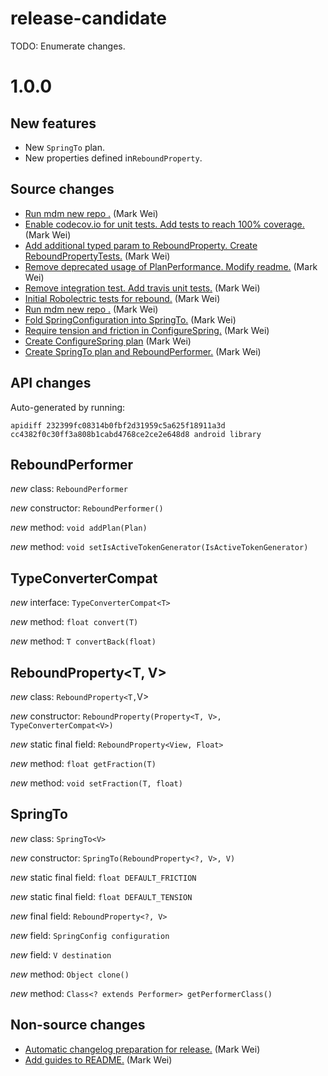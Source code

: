 # release-candidate

 TODO: Enumerate changes.
# 1.0.0

## New features

* New `SpringTo` plan.
* New properties defined in`ReboundProperty`.

## Source changes

* [Run mdm new repo .](https://github.com/material-motion/material-motion-family-rebound-android/commit/b529f3e14c8c5adef36ffc3344056acbd75a9107) (Mark Wei)
* [Enable codecov.io for unit tests. Add tests to reach 100% coverage.](https://github.com/material-motion/material-motion-family-rebound-android/commit/b81e876aad17a99b5bf1acefb8e234726d87065c) (Mark Wei)
* [Add additional typed param to ReboundProperty. Create ReboundPropertyTests.](https://github.com/material-motion/material-motion-family-rebound-android/commit/cf985f650114b51daf8e5f5d206e1d4d99836aaa) (Mark Wei)
* [Remove deprecated usage of PlanPerformance. Modify readme.](https://github.com/material-motion/material-motion-family-rebound-android/commit/28aeac69651f9871231272f1dc1928261505b54e) (Mark Wei)
* [Remove integration test. Add travis unit tests.](https://github.com/material-motion/material-motion-family-rebound-android/commit/1f3639902d8b7546854ab419b952dcee12379cf2) (Mark Wei)
* [Initial Robolectric tests for rebound.](https://github.com/material-motion/material-motion-family-rebound-android/commit/51be5985d189c7c00e48911e0e1d5eeddaf652dc) (Mark Wei)
* [Run mdm new repo .](https://github.com/material-motion/material-motion-family-rebound-android/commit/d10fc420bea94116ae27a6d0a5aeb11653f287c0) (Mark Wei)
* [Fold SpringConfiguration into SpringTo.](https://github.com/material-motion/material-motion-family-rebound-android/commit/bd5bcfc2d6044a9506c21aff5c5b3067d00bd4ee) (Mark Wei)
* [Require tension and friction in ConfigureSpring.](https://github.com/material-motion/material-motion-family-rebound-android/commit/8935c0e084418780e3ef6e8cbb64c53b4e1c5e91) (Mark Wei)
* [Create ConfigureSpring plan](https://github.com/material-motion/material-motion-family-rebound-android/commit/a6c9439bcf18c5fcf973f9c087bd32896cc49b19) (Mark Wei)
* [Create SpringTo plan and ReboundPerformer.](https://github.com/material-motion/material-motion-family-rebound-android/commit/387ec37f8485e49cf57f57cddba78635724d1c56) (Mark Wei)

## API changes

Auto-generated by running:

    apidiff 232399fc08314b0fbf2d31959c5a625f18911a3d cc4382f0c30ff3a808b1cabd4768ce2ce2e648d8 android library

## ReboundPerformer

*new* class: `ReboundPerformer`

*new* constructor: `ReboundPerformer()`

*new* method: `void addPlan(Plan)`

*new* method: `void setIsActiveTokenGenerator(IsActiveTokenGenerator)`


## TypeConverterCompat<T>

*new* interface: `TypeConverterCompat<T>`

*new* method: `float convert(T)`

*new* method: `T convertBack(float)`


## ReboundProperty<T, V>

*new* class: `ReboundProperty<T,`V>

*new* constructor: `ReboundProperty(Property<T, V>, TypeConverterCompat<V>)`

*new* static final field: `ReboundProperty<View, Float>`

*new* method: `float getFraction(T)`

*new* method: `void setFraction(T, float)`


## SpringTo<V>

*new* class: `SpringTo<V>`

*new* constructor: `SpringTo(ReboundProperty<?, V>, V)`

*new* static final field: `float DEFAULT_FRICTION`

*new* static final field: `float DEFAULT_TENSION`

*new* final field: `ReboundProperty<?, V>`

*new* field: `SpringConfig configuration`

*new* field: `V destination`

*new* method: `Object clone()`

*new* method: `Class<? extends Performer> getPerformerClass()`



## Non-source changes

* [Automatic changelog preparation for release.](https://github.com/material-motion/material-motion-family-rebound-android/commit/cc4382f0c30ff3a808b1cabd4768ce2ce2e648d8) (Mark Wei)
* [Add guides to README.](https://github.com/material-motion/material-motion-family-rebound-android/commit/09a3eb5b40db7ab125bb942e4ef72873524c3f3e) (Mark Wei)

